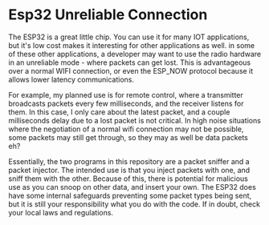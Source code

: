 # Esp32 Unreliable Connection
The ESP32 is a great little chip. You can use it for many IOT applications,
but it's low cost makes it interesting for other applications as well. in some
of these other applications, a developer may want to use the radio hardware in
an unreliable mode - where packets can get lost. This is advantageous over
a normal WIFI connection, or even the ESP_NOW protocol because it allows lower
latency communications.

For example, my planned use is for remote control, where a transmitter
broadcasts packets every few milliseconds, and the receiver listens for them.
In this case, I only care about the latest packet, and a couple milliseconds
delay due to a lost packet is not critical. In high noise situations where the
negotiation of a normal wifi connection may not be possible, some packets may
still get through, so they may as well be data packets eh?

Essentially, the two programs in this repository are a packet sniffer and a
packet injector. The intended use is that you inject packets with one, and
sniff them with the other. Because of this, there is potential for malicious
use as you can snoop on other data, and insert your own. The ESP32 does have
some internal safeguards preventing some packet types being sent, but it is
still your responsibility what you do with the code. If in doubt, check your
local laws and regulations.
